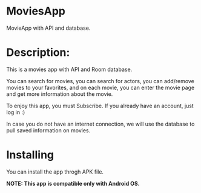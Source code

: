 # MoviesApp

MovieApp with API and database.

# Description:

This is a movies app with API and Room database.

You can search for movies, you can search for actors, you can add/remove movies to your favorites, and on each movie, you can enter the movie page and get more information about the movie.

To enjoy this app, you must Subscribe. If you already have an account, just log in :)

In case you do not have an internet connection, we will use the database to pull saved information on movies.

# Installing

You can install the app throgh APK file.

**NOTE: This app is compatible only with Android OS.**

